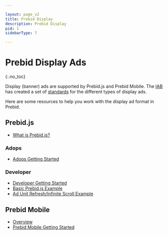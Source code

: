 ```yaml
---

layout: page_v2
title: Prebid Display
description: Prebid Display
pid: 1
sidebarType: 7

---
```


# Prebid Display Ads
{:.no_toc}

Display (banner) ads are supported by Prebid.js and Prebid Mobile. The [IAB](https://www.iab.com/) has created a set of [standards](https://www.iab.com/newadportfolio/) for the different types of display ads.

Here are some resources to help you work with the display ad format in Prebid.

## Prebid.js

- [What is Prebid.js?]({{site.baseurl}}/prebid/prebidjs.html)

### Adops

- [Adops Getting Started]({{site.baseurl}}/overview/getting-started.html)

### Developer

- [Developer Getting Started]({{site.baseurl}}/dev-docs/getting-started.html)
- [Basic Prebid.js Example]({{site.baseurl}}/dev-docs/examples/basic-example.html)
- [Ad Unit Refresh/Infinite Scroll Example]({{site.baseurl}}/dev-docs/examples/adunit-refresh.html)

## Prebid Mobile

- [Overview]({{site.baseurl}}/prebid-mobile/prebid-mobile.html)
- [Prebid Mobile Getting Started]({{site.baseurl}}/prebid-mobile/prebid-mobile-pbs.html)

